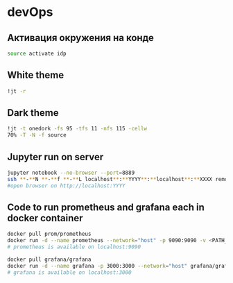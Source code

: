 # devOps

## **Активация окружения на конде**

```bash
source activate idp
```

## **White theme**

```bash
!jt -r
```

## **Dark theme**

```bash
!jt -t onedork -fs 95 -tfs 11 -nfs 115 -cellw
70% -T -N -f source
```

## **Jupyter run on server**

```bash
jupyter notebook --no-browser --port=8889
ssh **-**N **-**f **-**L localhost**:**YYYY**:**localhost**:**XXXX remoteuser**@**remotehost
#open browser on http://localhost:YYYY
```

## **Code to run prometheus and grafana each in docker container**

```bash
docker pull prom/prometheus
docker run -d --name prometheus --network="host" -p 9090:9090 -v <PATH_TO_PROJECT_with_YML>:/opt/<PROJECT> prom/prometheus --config.file=/opt/<PROJECT>/prometheus.yml
# prometheus is available on localhost:9090
```

```bash
docker pull grafana/grafana
docker run -d --name grafana -p 3000:3000 --network="host" grafana/grafana
# grafana is available on localhost:3000
```
